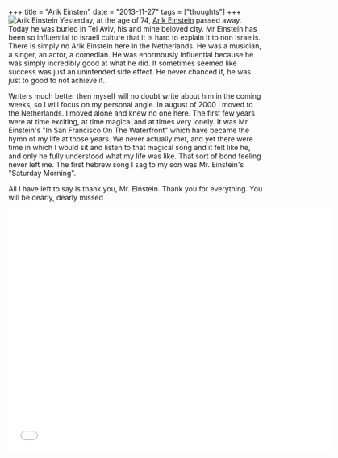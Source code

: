 +++
title = "Arik Einsten"
date = "2013-11-27"
tags = ["thoughts"]
+++
![Arik Einstein](/images/201311-arik-einstein-BW.jpg)
Yesterday, at the age of 74, [Arik Einstein](http://en.wikipedia.org/wiki/Arik_Einstein) passed away. Today he was buried in Tel Aviv, his and mine beloved city. Mr Einstein has been so influential to israeli culture that it is hard to explain it to non Israelis. There is simply no Arik Einstein here in the Netherlands. He was a musician, a singer, an actor, a comedian. He was enormously influential because he was simply incredibly good at what he did. It sometimes seemed like success was just an unintended side effect. He never chanced it, he was just to good to not achieve it.

Writers much better then myself will no doubt write about him in the coming weeks, so I will focus on my personal angle. In august of 2000 I moved to the Netherlands. I moved alone and knew no one here. The first few years were at time exciting, at time magical and at times very lonely. It was Mr. Einstein's "In San Francisco On The Waterfront" which have became the hymn of my life at those years. We never actually met, and yet there were time in which I would sit and listen to that magical song and it felt like he, and only he fully understood what my life was like. That sort of bond feeling never left me. The first hebrew song I sag to my son was Mr. Einstein's "Saturday Morning".

All I have left to say is thank you, Mr. Einstein. Thank you for everything. You will be dearly, dearly missed

<iframe width="640" height="480" src="//www.youtube.com/embed/rVinVS3d1ok" frameborder="0" allowfullscreen></iframe>
